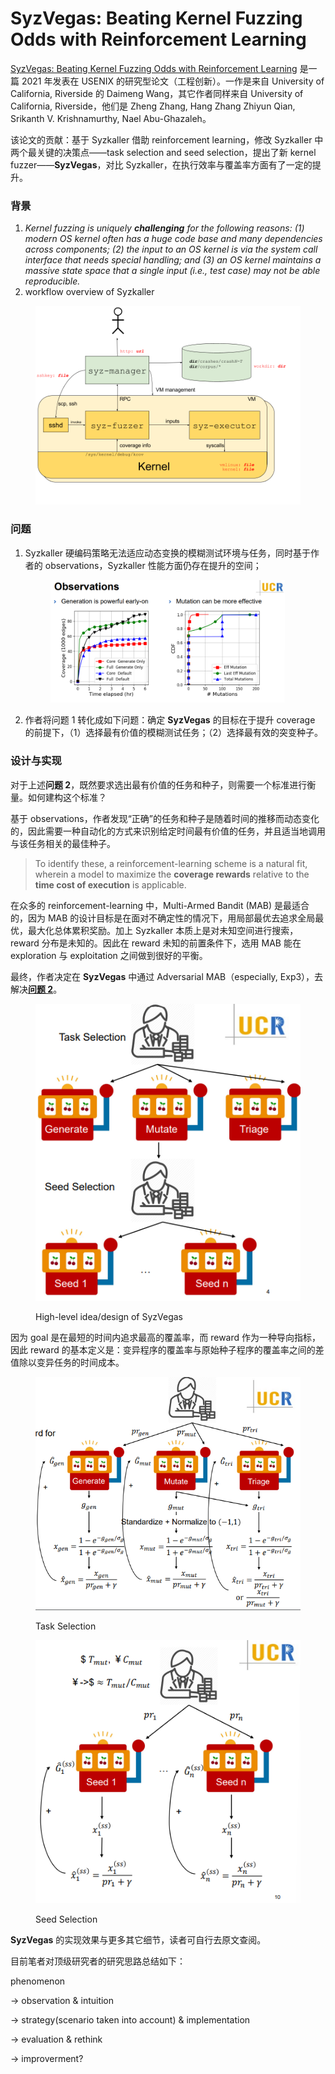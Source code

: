 # SyzVegas: Beating Kernel Fuzzing Odds with Reinforcement Learning

[SyzVegas: Beating Kernel Fuzzing Odds with Reinforcement Learning](https://www.usenix.org/system/files/sec21-wang-daimeng.pdf) 是一篇 2021 年发表在 USENIX 的研究型论文（工程创新）。一作是来自 University of California, Riverside 的  Daimeng Wang，其它作者同样来自 University of California, Riverside，他们是 Zheng Zhang, Hang Zhang Zhiyun Qian, Srikanth V. Krishnamurthy, Nael Abu-Ghazaleh。

该论文的贡献：基于 Syzkaller 借助 reinforcement learning，修改 Syzkaller 中两个最关键的决策点——task selection and seed selection，提出了新 kernel fuzzer——**SyzVegas**，对比 Syzkaller，在执行效率与覆盖率方面有了一定的提升。

### 背景

1. _Kernel fuzzing is uniquely **challenging** for the following reasons: (1) modern OS kernel often has a huge code base and many dependencies across components; (2) the input to an OS kernel is via the system call interface that needs special handling; and (3) an OS kernel maintains a massive state space that a single input (i.e., test case) may not be able reproducible._&#x20;
2. workflow overview of Syzkaller

<figure><img src="../../.gitbook/assets/image (1).png" alt=""><figcaption></figcaption></figure>

### **问题**

1.  Syzkaller 硬编码策略无法适应动态变换的模糊测试环境与任务，同时基于作者的 observations，Syzkaller 性能方面仍存在提升的空间；                                                                                                                      &#x20;

    <figure><img src="../../.gitbook/assets/image (1) (1).png" alt="" width="375"><figcaption></figcaption></figure>
2. 作者将问题 1 转化成如下问题：确定 **SyzVegas** 的目标在于提升 coverage 的前提下，（1）选择最有价值的模糊测试任务；（2）选择最有效的突变种子。

### **设计与实现**

对于上述**问题 2**，既然要求选出最有价值的任务和种子，则需要一个标准进行衡量。如何建构这个标准？

基于 observations，作者发现“正确”的任务和种子是随着时间的推移而动态变化的，因此需要一种自动化的方式来识别给定时间最有价值的任务，并且适当地调用与该任务相关的最佳种子。

> To identify these, a reinforcement-learning scheme is a natural fit, wherein a model to maximize the **coverage rewards** relative to the **time cost of execution** is applicable.

在众多的 reinforcement-learning 中，Multi-Armed Bandit (MAB) 是最适合的，因为 MAB 的设计目标是在面对不确定性的情况下，用局部最优去追求全局最优，最大化总体累积奖励。加上 Syzkaller 本质上是对未知空间进行搜索，reward 分布是未知的。因此在 reward 未知的前置条件下，选用 MAB 能在 exploration 与 exploitation 之间做到很好的平衡。

最终，作者决定在 **SyzVegas** 中通过 Adversarial MAB（especially, Exp3），去解决[**问题 2**](syzvegas-beating-kernel-fuzzing-odds-with-reinforcement-learning.md#wen-ti)。

<figure><img src="../../.gitbook/assets/image (2).png" alt=""><figcaption><p>High-level idea/design of SyzVegas</p></figcaption></figure>

因为  goal 是在最短的时间内追求最高的覆盖率，而 reward 作为一种导向指标，因此 reward 的基本定义是：变异程序的覆盖率与原始种子程序的覆盖率之间的差值除以变异任务的时间成本。

<figure><img src="../../.gitbook/assets/image (3).png" alt=""><figcaption><p>Task Selection</p></figcaption></figure>

<figure><img src="../../.gitbook/assets/image (4).png" alt=""><figcaption><p>Seed Selection</p></figcaption></figure>

**SyzVegas** 的实现效果与更多其它细节，读者可自行去原文查阅。



目前笔者对顶级研究者的研究思路总结如下：

phenomenon

→ observation & intuition

→ strategy(scenario taken into account) & implementation

→ evaluation & rethink

→ improverment?





